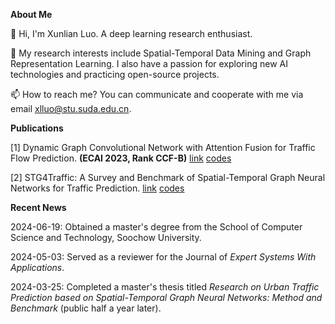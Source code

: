 **About Me**

👋 Hi, I'm Xunlian Luo. A deep learning research enthusiast. 

👀 My research interests include Spatial-Temporal Data Mining and Graph Representation Learning. I also have a passion for exploring new AI technologies and practicing open-source projects.

📫 How to reach me? You can communicate and cooperate with me via email xlluo@stu.suda.edu.cn.

**Publications**

[1] Dynamic Graph Convolutional Network with Attention Fusion for Traffic Flow Prediction. **(ECAI 2023, Rank CCF-B)**  [link](https://arxiv.org/abs/2302.12598) [codes](https://github.com/trainingl/AFDGCN)

[2] STG4Traffic: A Survey and Benchmark of Spatial-Temporal Graph Neural Networks for Traffic Prediction. [link](https://arxiv.org/abs/2307.00495) [codes](https://github.com/trainingl/STG4Traffic)

**Recent News**

2024-06-19: Obtained a master's degree from the School of Computer Science and Technology, Soochow University.

2024-05-03: Served as a reviewer for the Journal of *Expert Systems With Applications*.

2024-03-25: Completed a master's thesis titled *Research on Urban Traffic Prediction based on Spatial-Temporal Graph Neural Networks: Method and Benchmark* (public half a year later).
